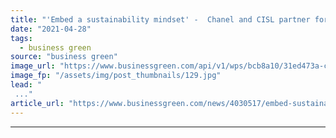 ```yaml
---
title: "'Embed a sustainability mindset' -  Chanel and CISL partner for green skills push"
date: "2021-04-28"
tags: 
  - business green
source: "business green"
image_url: "https://www.businessgreen.com/api/v1/wps/bcb8a10/31ed473a-cc6c-4b39-b26b-e37ccdc39519/4/3004-chanel-store-185x114.jpg"
image_fp: "/assets/img/post_thumbnails/129.jpg"
lead: "
 ..."
article_url: "https://www.businessgreen.com/news/4030517/embed-sustainability-mindset-chanel-cisl-partner-green-skills-push"
---
```


---
